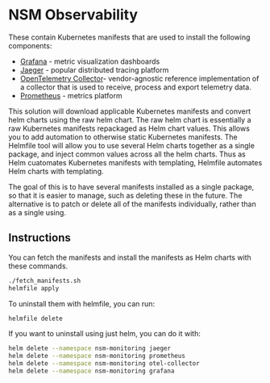 # NSM Observability

These contain Kubernetes manifests that are used to install the following components:

* [Grafana](https://grafana.com/) - metric visualization dashboards
* [Jaeger](https://www.jaegertracing.io/) - popular distributed tracing platform
* [OpenTelemetry Collector](https://opentelemetry.io/docs/collector/)-  vendor-agnostic reference implementation of a collector that is used to receive, process and export telemetry data.
* [Prometheus](https://prometheus.io/) - metrics platform

This solution will download applicable Kubernetes manifests and convert helm charts using the raw helm chart.  The raw helm chart is essentially a raw Kubernetes manifests repackaged as Helm chart values.  This allows you to add automation to otherwise static Kubernetes manifests.  The Helmfile tool will allow you to use several Helm charts together as a single package, and inject common values across all the helm charts.  Thus as Helm cuatomates Kubernetes manifests with templating, Helmfile automates Helm charts with templating.

The goal of this is to have several manifests installed as a single package, so that it is easier to manage,  such as deleting these in the future.  The alternative is to patch or delete all of the manifests individually, rather than as a single using.


## Instructions

You can fetch the manifests and install the manifests as Helm charts with these commands.

```bash
./fetch_manifests.sh
helmfile apply
```

To uninstall them with helmfile, you can run:

```bash
helmfile delete
```

If you want to uninstall using just helm, you can do it with:


```bash
helm delete --namespace nsm-monitoring jaeger
helm delete --namespace nsm-monitoring prometheus
helm delete --namespace nsm-monitoring otel-collector
helm delete --namespace nsm-monitoring grafana
```


```
